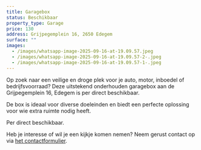 ```yaml
---
title: Garagebox
status: Beschikbaar
property_type: Garage
price: 130
address: Grijpegemplein 16, 2650 Edegem
surface: ""
images:
  - /images/whatsapp-image-2025-09-16-at-19.09.57.jpeg
  - /images/whatsapp-image-2025-09-16-at-19.09.57-2-.jpeg
  - /images/whatsapp-image-2025-09-16-at-19.09.57-1-.jpeg
---
```

Op zoek naar een veilige en droge plek voor je auto, motor, inboedel of bedrijfsvoorraad? Deze uitstekend onderhouden garagebox aan de Grijpegemplein 16, Edegem is per direct beschikbaar.

De box is ideaal voor diverse doeleinden en biedt een perfecte oplossing voor wie extra ruimte nodig heeft. 

Per direct beschikbaar. 

Heb je interesse of wil je een kijkje komen nemen? Neem gerust contact op via [het contactformulier](https://xandria-bv.web.app/contact/).

